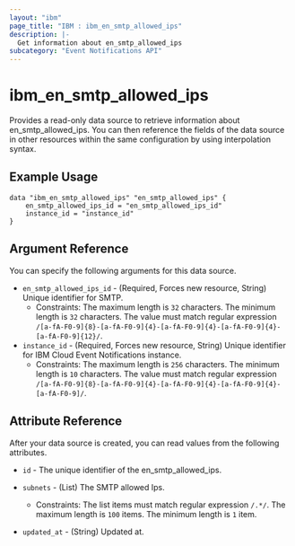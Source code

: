 ```yaml
---
layout: "ibm"
page_title: "IBM : ibm_en_smtp_allowed_ips"
description: |-
  Get information about en_smtp_allowed_ips
subcategory: "Event Notifications API"
---
```


# ibm_en_smtp_allowed_ips

Provides a read-only data source to retrieve information about en_smtp_allowed_ips. You can then reference the fields of the data source in other resources within the same configuration by using interpolation syntax.

## Example Usage

```hcl
data "ibm_en_smtp_allowed_ips" "en_smtp_allowed_ips" {
	en_smtp_allowed_ips_id = "en_smtp_allowed_ips_id"
	instance_id = "instance_id"
}
```

## Argument Reference

You can specify the following arguments for this data source.

* `en_smtp_allowed_ips_id` - (Required, Forces new resource, String) Unique identifier for SMTP.
  * Constraints: The maximum length is `32` characters. The minimum length is `32` characters. The value must match regular expression `/[a-fA-F0-9]{8}-[a-fA-F0-9]{4}-[a-fA-F0-9]{4}-[a-fA-F0-9]{4}-[a-fA-F0-9]{12}/`.
* `instance_id` - (Required, Forces new resource, String) Unique identifier for IBM Cloud Event Notifications instance.
  * Constraints: The maximum length is `256` characters. The minimum length is `10` characters. The value must match regular expression `/[a-fA-F0-9]{8}-[a-fA-F0-9]{4}-[a-fA-F0-9]{4}-[a-fA-F0-9]{4}-[a-fA-F0-9]/`.

## Attribute Reference

After your data source is created, you can read values from the following attributes.

* `id` - The unique identifier of the en_smtp_allowed_ips.
* `subnets` - (List) The SMTP allowed Ips.
  * Constraints: The list items must match regular expression `/.*/`. The maximum length is `100` items. The minimum length is `1` item.

* `updated_at` - (String) Updated at.

